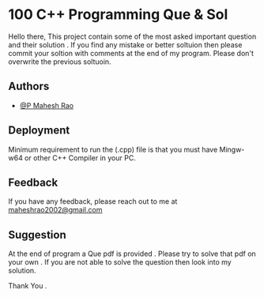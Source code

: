 
# 100 C++ Programming Que & Sol

Hello there, 
This project contain some of the most asked important question and their solution . 
If you find any mistake or better soltuion then please commit your soltion with comments at the end of my program. 
Please don't overwrite the previous soltuoin.

## Authors

- [@P Mahesh Rao](https://github.com/PMaheshRao)


## Deployment

Minimum requirement to run the (.cpp) file is that you must have Mingw-w64 or other C++ Compiler in your PC.


## Feedback

If you have any feedback, please reach out to me at maheshrao2002@gmail.com


## Suggestion

At the end of program a Que pdf is provided . 
Please try to solve that pdf on your own .
If you are not able to solve the question then look into my solution.

Thank You .
